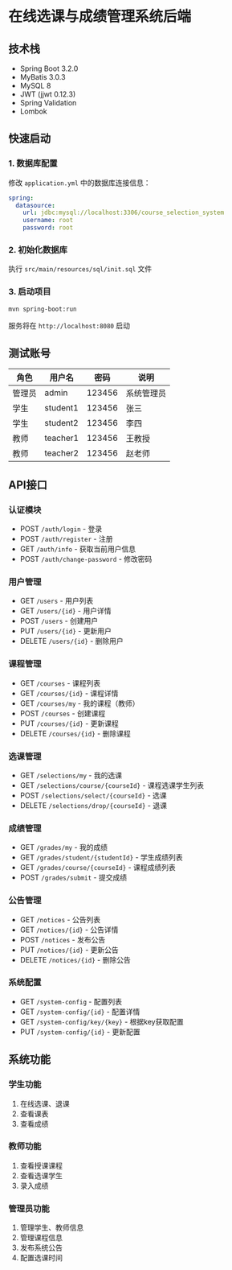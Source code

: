 # 在线选课与成绩管理系统后端

## 技术栈
- Spring Boot 3.2.0
- MyBatis 3.0.3
- MySQL 8
- JWT (jjwt 0.12.3)
- Spring Validation
- Lombok

## 快速启动

### 1. 数据库配置
修改 `application.yml` 中的数据库连接信息：
```yaml
spring:
  datasource:
    url: jdbc:mysql://localhost:3306/course_selection_system
    username: root
    password: root
```

### 2. 初始化数据库
执行 `src/main/resources/sql/init.sql` 文件

### 3. 启动项目
```bash
mvn spring-boot:run
```

服务将在 `http://localhost:8080` 启动

## 测试账号

| 角色 | 用户名 | 密码 | 说明 |
|------|--------|------|------|
| 管理员 | admin | 123456 | 系统管理员 |
| 学生 | student1 | 123456 | 张三 |
| 学生 | student2 | 123456 | 李四 |
| 教师 | teacher1 | 123456 | 王教授 |
| 教师 | teacher2 | 123456 | 赵老师 |

## API接口

### 认证模块
- POST `/auth/login` - 登录
- POST `/auth/register` - 注册
- GET `/auth/info` - 获取当前用户信息
- POST `/auth/change-password` - 修改密码

### 用户管理
- GET `/users` - 用户列表
- GET `/users/{id}` - 用户详情
- POST `/users` - 创建用户
- PUT `/users/{id}` - 更新用户
- DELETE `/users/{id}` - 删除用户

### 课程管理
- GET `/courses` - 课程列表
- GET `/courses/{id}` - 课程详情
- GET `/courses/my` - 我的课程（教师）
- POST `/courses` - 创建课程
- PUT `/courses/{id}` - 更新课程
- DELETE `/courses/{id}` - 删除课程

### 选课管理
- GET `/selections/my` - 我的选课
- GET `/selections/course/{courseId}` - 课程选课学生列表
- POST `/selections/select/{courseId}` - 选课
- DELETE `/selections/drop/{courseId}` - 退课

### 成绩管理
- GET `/grades/my` - 我的成绩
- GET `/grades/student/{studentId}` - 学生成绩列表
- GET `/grades/course/{courseId}` - 课程成绩列表
- POST `/grades/submit` - 提交成绩

### 公告管理
- GET `/notices` - 公告列表
- GET `/notices/{id}` - 公告详情
- POST `/notices` - 发布公告
- PUT `/notices/{id}` - 更新公告
- DELETE `/notices/{id}` - 删除公告

### 系统配置
- GET `/system-config` - 配置列表
- GET `/system-config/{id}` - 配置详情
- GET `/system-config/key/{key}` - 根据key获取配置
- PUT `/system-config/{id}` - 更新配置

## 系统功能

### 学生功能
1. 在线选课、退课
2. 查看课表
3. 查看成绩

### 教师功能
1. 查看授课课程
2. 查看选课学生
3. 录入成绩

### 管理员功能
1. 管理学生、教师信息
2. 管理课程信息
3. 发布系统公告
4. 配置选课时间

